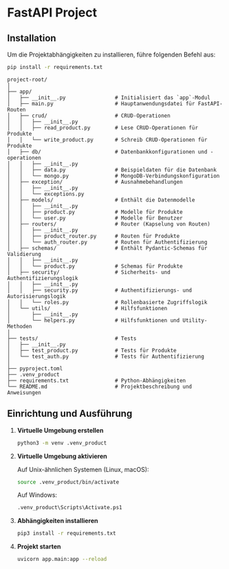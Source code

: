 # FastAPI Project

## Installation

Um die Projektabhängigkeiten zu installieren, führe folgenden Befehl aus:

```bash
pip install -r requirements.txt

```

```plaintext
project-root/
│
├── app/
│   ├── __init__.py                # Initialisiert das `app`-Modul
│   ├── main.py                    # Hauptanwendungsdatei für FastAPI-Routen
│   ├── crud/                      # CRUD-Operationen
│   │   ├── __init__.py
│   │   ├── read_product.py        # Lese CRUD-Operationen für Produkte
│   │   └── write_product.py       # Schreib CRUD-Operationen für Produkte
│   ├── db/                        # Datenbankkonfigurationen und -operationen
│   │   ├── __init__.py
│   │   ├── data.py                # Beispieldaten für die Datenbank
│   │   └── mongo.py               # MongoDB-Verbindungskonfiguration
│   ├── exception/                 # Ausnahmebehandlungen
│   │   ├── __init__.py
│   │   └── exceptions.py
│   ├── models/                    # Enthält die Datenmodelle
│   │   ├── __init__.py
│   │   ├── product.py             # Modelle für Produkte
│   │   └── user.py                # Modelle für Benutzer
│   ├── routers/                   # Router (Kapselung von Routen)
│   │   ├── __init__.py
│   │   ├── product_router.py      # Routen für Produkte
│   │   └── auth_router.py         # Routen für Authentifizierung
│   ├── schemas/                   # Enthält Pydantic-Schemas für Validierung
│   │   ├── __init__.py
│   │   └── product.py             # Schemas für Produkte
│   ├── security/                  # Sicherheits- und Authentifizierungslogik
│   │   ├── __init__.py
│   │   ├── security.py            # Authentifizierungs- und Autorisierungslogik
│   │   └── roles.py               # Rollenbasierte Zugriffslogik
│   └── utils/                     # Hilfsfunktionen
│       ├── __init__.py
│       └── helpers.py             # Hilfsfunktionen und Utility-Methoden
│
├── tests/                         # Tests
│   ├── __init__.py
│   ├── test_product.py            # Tests für Produkte
│   └── test_auth.py               # Tests für Authentifizierung
│
├── pyproject.toml
├── .venv_product
├── requirements.txt               # Python-Abhängigkeiten
└── README.md                      # Projektbeschreibung und Anweisungen
```

## Einrichtung und Ausführung

1. **Virtuelle Umgebung erstellen**

    ```bash
    python3 -m venv .venv_product
    ```

2. **Virtuelle Umgebung aktivieren**

   Auf Unix-ähnlichen Systemen (Linux, macOS):

    ```bash
    source .venv_product/bin/activate
    ```

   Auf Windows:

    ```bash
    .venv_product\Scripts\Activate.ps1
    ```

3. **Abhängigkeiten installieren**

    ```bash
    pip3 install -r requirements.txt
    ```

4. **Projekt starten**

    ```bash
    uvicorn app.main:app --reload
    ```
